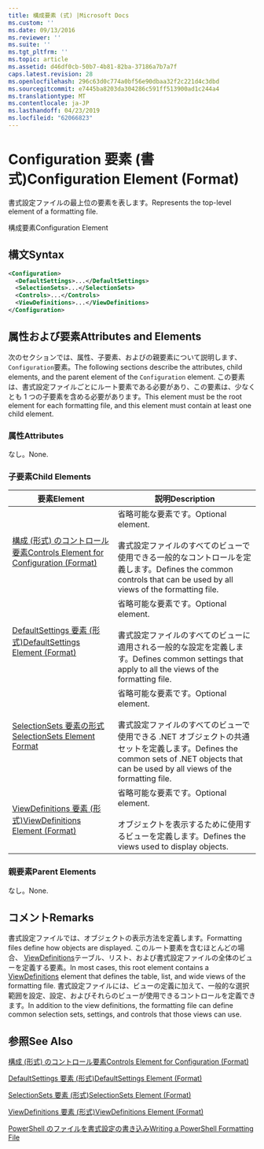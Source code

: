 ```yaml
---
title: 構成要素 (式) |Microsoft Docs
ms.custom: ''
ms.date: 09/13/2016
ms.reviewer: ''
ms.suite: ''
ms.tgt_pltfrm: ''
ms.topic: article
ms.assetid: d46df0cb-50b7-4b81-82ba-37186a7b7a7f
caps.latest.revision: 28
ms.openlocfilehash: 296c63d0c774a0bf56e90dbaa32f2c221d4c3dbd
ms.sourcegitcommit: e7445ba8203da304286c591ff513900ad1c244a4
ms.translationtype: MT
ms.contentlocale: ja-JP
ms.lasthandoff: 04/23/2019
ms.locfileid: "62066823"
---
```

# <a name="configuration-element-format"></a><span data-ttu-id="17dd9-102">Configuration 要素 (書式)</span><span class="sxs-lookup"><span data-stu-id="17dd9-102">Configuration Element (Format)</span></span>

<span data-ttu-id="17dd9-103">書式設定ファイルの最上位の要素を表します。</span><span class="sxs-lookup"><span data-stu-id="17dd9-103">Represents the top-level element of a formatting file.</span></span>

<span data-ttu-id="17dd9-104">構成要素</span><span class="sxs-lookup"><span data-stu-id="17dd9-104">Configuration Element</span></span>

## <a name="syntax"></a><span data-ttu-id="17dd9-105">構文</span><span class="sxs-lookup"><span data-stu-id="17dd9-105">Syntax</span></span>

```xml
<Configuration>
  <DefaultSettings>...</DefaultSettings>
  <SelectionSets>...</SelectionSets>
  <Controls>...</Controls>
  <ViewDefinitions>...</ViewDefinitions>
</Configuration>

```

## <a name="attributes-and-elements"></a><span data-ttu-id="17dd9-106">属性および要素</span><span class="sxs-lookup"><span data-stu-id="17dd9-106">Attributes and Elements</span></span>

<span data-ttu-id="17dd9-107">次のセクションでは、属性、子要素、およびの親要素について説明します、`Configuration`要素。</span><span class="sxs-lookup"><span data-stu-id="17dd9-107">The following sections describe the attributes, child elements, and the parent element of the `Configuration` element.</span></span> <span data-ttu-id="17dd9-108">この要素は、書式設定ファイルごとにルート要素である必要があり、この要素は、少なくとも 1 つの子要素を含める必要があります。</span><span class="sxs-lookup"><span data-stu-id="17dd9-108">This element must be the root element for each formatting file, and this element must contain at least one child element.</span></span>

### <a name="attributes"></a><span data-ttu-id="17dd9-109">属性</span><span class="sxs-lookup"><span data-stu-id="17dd9-109">Attributes</span></span>

<span data-ttu-id="17dd9-110">なし。</span><span class="sxs-lookup"><span data-stu-id="17dd9-110">None.</span></span>

### <a name="child-elements"></a><span data-ttu-id="17dd9-111">子要素</span><span class="sxs-lookup"><span data-stu-id="17dd9-111">Child Elements</span></span>

|<span data-ttu-id="17dd9-112">要素</span><span class="sxs-lookup"><span data-stu-id="17dd9-112">Element</span></span>|<span data-ttu-id="17dd9-113">説明</span><span class="sxs-lookup"><span data-stu-id="17dd9-113">Description</span></span>|
|-------------|-----------------|
|[<span data-ttu-id="17dd9-114">構成 (形式) のコントロール要素</span><span class="sxs-lookup"><span data-stu-id="17dd9-114">Controls Element for Configuration (Format)</span></span>](./controls-element-for-configuration-format.md)|<span data-ttu-id="17dd9-115">省略可能な要素です。</span><span class="sxs-lookup"><span data-stu-id="17dd9-115">Optional element.</span></span><br /><br /> <span data-ttu-id="17dd9-116">書式設定ファイルのすべてのビューで使用できる一般的なコントロールを定義します。</span><span class="sxs-lookup"><span data-stu-id="17dd9-116">Defines the common controls that can be used by all views of the formatting file.</span></span>|
|[<span data-ttu-id="17dd9-117">DefaultSettings 要素 (形式)</span><span class="sxs-lookup"><span data-stu-id="17dd9-117">DefaultSettings Element (Format)</span></span>](./defaultsettings-element-format.md)|<span data-ttu-id="17dd9-118">省略可能な要素です。</span><span class="sxs-lookup"><span data-stu-id="17dd9-118">Optional element.</span></span><br /><br /> <span data-ttu-id="17dd9-119">書式設定ファイルのすべてのビューに適用される一般的な設定を定義します。</span><span class="sxs-lookup"><span data-stu-id="17dd9-119">Defines common settings that apply to all the views of the formatting file.</span></span>|
|[<span data-ttu-id="17dd9-120">SelectionSets 要素の形式</span><span class="sxs-lookup"><span data-stu-id="17dd9-120">SelectionSets Element Format</span></span>](./selectionsets-element-format.md)|<span data-ttu-id="17dd9-121">省略可能な要素です。</span><span class="sxs-lookup"><span data-stu-id="17dd9-121">Optional element.</span></span><br /><br /> <span data-ttu-id="17dd9-122">書式設定ファイルのすべてのビューで使用できる .NET オブジェクトの共通セットを定義します。</span><span class="sxs-lookup"><span data-stu-id="17dd9-122">Defines the common sets of .NET objects that can be used by all views of the formatting file.</span></span>|
|[<span data-ttu-id="17dd9-123">ViewDefinitions 要素 (形式)</span><span class="sxs-lookup"><span data-stu-id="17dd9-123">ViewDefinitions Element (Format)</span></span>](./viewdefinitions-element-format.md)|<span data-ttu-id="17dd9-124">省略可能な要素です。</span><span class="sxs-lookup"><span data-stu-id="17dd9-124">Optional element.</span></span><br /><br /> <span data-ttu-id="17dd9-125">オブジェクトを表示するために使用するビューを定義します。</span><span class="sxs-lookup"><span data-stu-id="17dd9-125">Defines the views used to display objects.</span></span>|

### <a name="parent-elements"></a><span data-ttu-id="17dd9-126">親要素</span><span class="sxs-lookup"><span data-stu-id="17dd9-126">Parent Elements</span></span>

<span data-ttu-id="17dd9-127">なし。</span><span class="sxs-lookup"><span data-stu-id="17dd9-127">None.</span></span>

## <a name="remarks"></a><span data-ttu-id="17dd9-128">コメント</span><span class="sxs-lookup"><span data-stu-id="17dd9-128">Remarks</span></span>

<span data-ttu-id="17dd9-129">書式設定ファイルでは、オブジェクトの表示方法を定義します。</span><span class="sxs-lookup"><span data-stu-id="17dd9-129">Formatting files define how objects are displayed.</span></span> <span data-ttu-id="17dd9-130">このルート要素を含むほとんどの場合、 [ViewDefinitions](./viewdefinitions-element-format.md)テーブル、リスト、および書式設定ファイルの全体のビューを定義する要素。</span><span class="sxs-lookup"><span data-stu-id="17dd9-130">In most cases, this root element contains a [ViewDefinitions](./viewdefinitions-element-format.md) element that defines the table, list, and wide views of the formatting file.</span></span> <span data-ttu-id="17dd9-131">書式設定ファイルには、ビューの定義に加えて、一般的な選択範囲を設定、設定、およびそれらのビューが使用できるコントロールを定義できます。</span><span class="sxs-lookup"><span data-stu-id="17dd9-131">In addition to the view definitions, the formatting file can define common selection sets, settings, and controls that those views can use.</span></span>

## <a name="see-also"></a><span data-ttu-id="17dd9-132">参照</span><span class="sxs-lookup"><span data-stu-id="17dd9-132">See Also</span></span>

[<span data-ttu-id="17dd9-133">構成 (形式) のコントロール要素</span><span class="sxs-lookup"><span data-stu-id="17dd9-133">Controls Element for Configuration (Format)</span></span>](./controls-element-for-configuration-format.md)

[<span data-ttu-id="17dd9-134">DefaultSettings 要素 (形式)</span><span class="sxs-lookup"><span data-stu-id="17dd9-134">DefaultSettings Element (Format)</span></span>](./defaultsettings-element-format.md)

[<span data-ttu-id="17dd9-135">SelectionSets 要素 (形式)</span><span class="sxs-lookup"><span data-stu-id="17dd9-135">SelectionSets Element (Format)</span></span>](./selectionsets-element-format.md)

[<span data-ttu-id="17dd9-136">ViewDefinitions 要素 (形式)</span><span class="sxs-lookup"><span data-stu-id="17dd9-136">ViewDefinitions Element (Format)</span></span>](./viewdefinitions-element-format.md)

[<span data-ttu-id="17dd9-137">PowerShell のファイルを書式設定の書き込み</span><span class="sxs-lookup"><span data-stu-id="17dd9-137">Writing a PowerShell Formatting File</span></span>](./writing-a-powershell-formatting-file.md)
